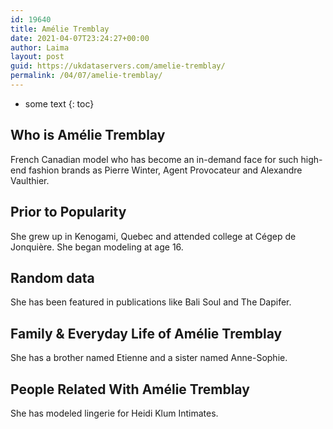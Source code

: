 ```yaml
---
id: 19640
title: Amélie Tremblay
date: 2021-04-07T23:24:27+00:00
author: Laima
layout: post
guid: https://ukdataservers.com/amelie-tremblay/
permalink: /04/07/amelie-tremblay/
---
```


* some text
{: toc}


## Who is Amélie Tremblay
                  
                  
                  
French Canadian model who has become an in-demand face for such high-end fashion brands as Pierre Winter, Agent Provocateur and Alexandre Vaulthier. 
                  
              
            
              
            
                
                
                
## Prior to Popularity
                  
                  
                  
She grew up in Kenogami, Quebec and attended college at Cégep de Jonquière. She began modeling at age 16.
                  
              
            
              
            
                
                
                
## Random data
                  
                  
                  
She has been featured in publications like Bali Soul and The Dapifer.
                  
              
            
              
            
                
                
                
## Family & Everyday Life of Amélie Tremblay
                  
                  
                  
She has a brother named Etienne and a sister named Anne-Sophie. 
                  
              
            
              
            
                
                
                
## People Related With Amélie Tremblay
                  
                  
                  
She has modeled lingerie for Heidi Klum Intimates.
                  
              
            
              
            
                
              
            
              
              
            
            
              
            
          
          
          